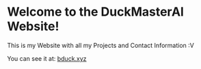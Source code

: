 # Welcome to the DuckMasterAl Website!
This is my Website with all my Projects and Contact Information :V

You can see it at: [bduck.xyz](https://bduck.xyz)
